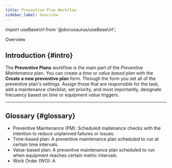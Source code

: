 ```yaml
---
title: Preventive Plan Workflow
sidebar_label: Overview
---
```


import useBaseUrl from '@docusaurus/useBaseUrl'; 

<span className="hero__title">Overview</span>


## Introduction {#intro}

The **Preventive Plans** workflow is the main part of the _Preventive Maintenance_ plan. You can create a _time_ or _value based plan_ with the **Create a new preventive plan** form. Through the form you set all of the preventive plan's settings. Assign those that are responsible for the task, add a maintenance checklist, set priority, and most importantly, designate frecuency based on _time_ or equipment _value_ triggers.

----
## Glossary {#glossary}
- Preventive Maintenance (PM): Scheduled maitenance checks with the intention to reduce unplanned failures or issues.
- Time-based plan: A preventive maintenance plan scheduled to run at certain time intervals.
- Value-based plan: A preventive maintenance plan scheduled to run when equipment reaches certain metric intervals.
- Work Order (WO): A 


